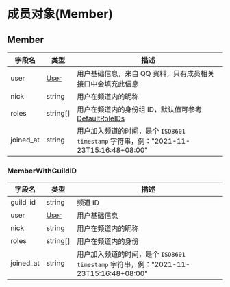 # 成员对象(Member) <Badge text="v1.0.0" />

## Member

| 字段名    | 类型                       | 描述                                                                                   |
| --------- | -------------------------- | -------------------------------------------------------------------------------------- |
| user      | [User](../model/user#user) | 用户基础信息，来自 QQ 资料，只有成员相关接口中会填充此信息                             |
| nick      | string                     | 用户在频道内的昵称                                                                     |
| roles     | string[]                   | 用户在频道内的身份组 ID，默认值可参考[DefaultRoleIDs](../model/role.md#DefaultRoleIDs) |
| joined_at | string                     | 用户加入频道的时间，是个 `ISO8601 timestamp` 字符串，例："2021-11-23T15:16:48+08:00"   |

### MemberWithGuildID

| 字段名    | 类型                          | 描述                                                                                 |
| --------- | ----------------------------- | ------------------------------------------------------------------------------------ |
| guild_id  | string                        | 频道 ID                                                                              |
| user      | [User](../model/user.md#user) | 用户基础信息                                                                         |
| nick      | string                        | 用户在频道内的昵称                                                                   |
| roles     | string[]                      | 用户在频道内的身份                                                                   |
| joined_at | string                        | 用户加入频道的时间，是个 `ISO8601 timestamp` 字符串，例："2021-11-23T15:16:48+08:00" |
